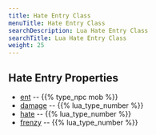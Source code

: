 ```yaml
---
title: Hate Entry Class
menuTitle: Hate Entry Class
searchDescription: Lua Hate Entry Class
searchTitle: Lua Hate Entry Class
weight: 25
---
```

## Hate Entry Properties
- [ent](ent) -- {{% type_npc mob %}}
- [damage](damage) -- {{% lua_type_number %}}
- [hate](hate) -- {{% lua_type_number %}}
- [frenzy](frenzy) -- {{% lua_type_number %}}
